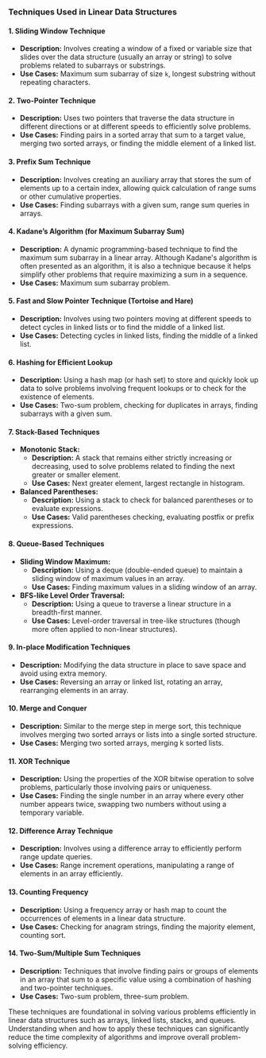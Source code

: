 ### Techniques Used in Linear Data Structures

#### **1. Sliding Window Technique**
   - **Description:** Involves creating a window of a fixed or variable size that slides over the data structure (usually an array or string) to solve problems related to subarrays or substrings.
   - **Use Cases:** Maximum sum subarray of size `k`, longest substring without repeating characters.

#### **2. Two-Pointer Technique**
   - **Description:** Uses two pointers that traverse the data structure in different directions or at different speeds to efficiently solve problems.
   - **Use Cases:** Finding pairs in a sorted array that sum to a target value, merging two sorted arrays, or finding the middle element of a linked list.

#### **3. Prefix Sum Technique**
   - **Description:** Involves creating an auxiliary array that stores the sum of elements up to a certain index, allowing quick calculation of range sums or other cumulative properties.
   - **Use Cases:** Finding subarrays with a given sum, range sum queries in arrays.

#### **4. Kadane’s Algorithm (for Maximum Subarray Sum)**
   - **Description:** A dynamic programming-based technique to find the maximum sum subarray in a linear array. Although Kadane's algorithm is often presented as an algorithm, it is also a technique because it helps simplify other problems that require maximizing a sum in a sequence.
   - **Use Cases:** Maximum sum subarray problem.

#### **5. Fast and Slow Pointer Technique (Tortoise and Hare)**
   - **Description:** Involves using two pointers moving at different speeds to detect cycles in linked lists or to find the middle of a linked list.
   - **Use Cases:** Detecting cycles in linked lists, finding the middle of a linked list.

#### **6. Hashing for Efficient Lookup**
   - **Description:** Using a hash map (or hash set) to store and quickly look up data to solve problems involving frequent lookups or to check for the existence of elements.
   - **Use Cases:** Two-sum problem, checking for duplicates in arrays, finding subarrays with a given sum.

#### **7. Stack-Based Techniques**
   - **Monotonic Stack:** 
     - **Description:** A stack that remains either strictly increasing or decreasing, used to solve problems related to finding the next greater or smaller element.
     - **Use Cases:** Next greater element, largest rectangle in histogram.
   - **Balanced Parentheses:**
     - **Description:** Using a stack to check for balanced parentheses or to evaluate expressions.
     - **Use Cases:** Valid parentheses checking, evaluating postfix or prefix expressions.

#### **8. Queue-Based Techniques**
   - **Sliding Window Maximum:**
     - **Description:** Using a deque (double-ended queue) to maintain a sliding window of maximum values in an array.
     - **Use Cases:** Finding maximum values in a sliding window of an array.
   - **BFS-like Level Order Traversal:**
     - **Description:** Using a queue to traverse a linear structure in a breadth-first manner.
     - **Use Cases:** Level-order traversal in tree-like structures (though more often applied to non-linear structures).

#### **9. In-place Modification Techniques**
   - **Description:** Modifying the data structure in place to save space and avoid using extra memory.
   - **Use Cases:** Reversing an array or linked list, rotating an array, rearranging elements in an array.

#### **10. Merge and Conquer**
   - **Description:** Similar to the merge step in merge sort, this technique involves merging two sorted arrays or lists into a single sorted structure.
   - **Use Cases:** Merging two sorted arrays, merging k sorted lists.

#### **11. XOR Technique**
   - **Description:** Using the properties of the XOR bitwise operation to solve problems, particularly those involving pairs or uniqueness.
   - **Use Cases:** Finding the single number in an array where every other number appears twice, swapping two numbers without using a temporary variable.

#### **12. Difference Array Technique**
   - **Description:** Involves using a difference array to efficiently perform range update queries.
   - **Use Cases:** Range increment operations, manipulating a range of elements in an array efficiently.

#### **13. Counting Frequency**
   - **Description:** Using a frequency array or hash map to count the occurrences of elements in a linear data structure.
   - **Use Cases:** Checking for anagram strings, finding the majority element, counting sort.

#### **14. Two-Sum/Multiple Sum Techniques**
   - **Description:** Techniques that involve finding pairs or groups of elements in an array that sum to a specific value using a combination of hashing and two-pointer techniques.
   - **Use Cases:** Two-sum problem, three-sum problem.

These techniques are foundational in solving various problems efficiently in linear data structures such as arrays, linked lists, stacks, and queues. Understanding when and how to apply these techniques can significantly reduce the time complexity of algorithms and improve overall problem-solving efficiency.
